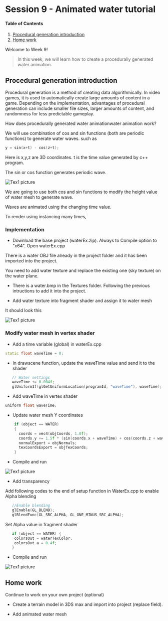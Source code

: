 # Session 9 - Animated water tutorial

#### Table of Contents
1. [Procedural generation introduction](https://github.coventry.ac.uk/ac7020/212CR_TeachingMaterial/tree/master/Session%209#Procedural-generation-introduction)
2. [Home work](https://github.coventry.ac.uk/ac7020/212CR_TeachingMaterial/tree/master/Session%209#Home-work)

Welcome to Week 9! 

> In this week, we will learn how to create a procedurally generated water animation.

## Procedural generation introduction

Procedural generation is a method of creating data algorithmically. In video games, it is used to automatically create large amounts of content in a game. 
Depending on the implementation, advantages of procedural generation can include smaller file sizes, larger amounts of content, and 
randomness for less predictable gameplay.

How does procedurally generated water animationwater animation work? 

We will use combination of cos and sin functions (both are periodic functions) to generate water waves. such as

```C++
y = sin(x+t) - cos(z+t);
```

Here is x,y,z are 3D coordinates. t is the time value generated by c++ program.

The sin or cos function generates periodic wave.

 ![Tex1 picture](https://github.coventry.ac.uk/ac7020/212CR_TeachingMaterial/blob/master/Session%209/Readme%20Pictures/cos.png)

We are going to use both cos and sin functions to modify the height value of water mesh to generate wave.  
 
Waves are animated using the changing time value.

To render using instancing many times,


### Implementation

* Download the base project (waterEx.zip). Always to Compile option to "x64".  Open waterEx.cpp

There is a water OBJ file already in the project folder and it has been imported into the project.

You need to add water texture and replace the existing one (sky texture) on the water plane.

* There is a water.bmp in the Textures folder. Following the previous intructions to add it into the project.

* Add water texture into fragment shader and assign it to water mesh

It should look this

 ![Tex1 picture](https://github.coventry.ac.uk/ac7020/212CR_TeachingMaterial/blob/master/Session%209/Readme%20Pictures/waterTex.JPG)


### Modify water mesh in vertex shader

* Add a time variable (global) in waterEx.cpp

```C++
static float waveTime = 0;
```

* In drawscene function, update the waveTime value and send it to the shader

```C++
   // Water settings
   waveTime += 0.004f;
   glUniform1f(glGetUniformLocation(programId, "waveTime"), waveTime);
```

* Add waveTime in vertex shader

```C++
uniform float waveTime;
```

* Update water mesh Y coordinates

```C++
    if (object == WATER)
    {
      coords = vec4(objCoords, 1.0f);
      coords.y += 1.5f * (sin(coords.x + waveTime) + cos(coords.z + waveTime)) + 15.0f;
      normalExport = objNormals;
      texCoordsExport = objTexCoords;
    }
```


* Compile and run

 ![Tex1 picture](https://github.coventry.ac.uk/ac7020/212CR_TeachingMaterial/blob/master/Session%209/Readme%20Pictures/waterAnim.JPG)

* Add transparency

Add following codes to the end of setup function in WaterEx.cpp to enable Alpha blending

```C++
   //Enable blending
   glEnable(GL_BLEND);
   glBlendFunc(GL_SRC_ALPHA, GL_ONE_MINUS_SRC_ALPHA);
```

Set Alpha value in fragment shader

```C++
   if (object == WATER) {
    colorsOut = waterTexColor;
    colorsOut.a = 0.4f;
   } 
```

* Compile and run


 ![Tex1 picture](https://github.coventry.ac.uk/ac7020/212CR_TeachingMaterial/blob/master/Session%209/Readme%20Pictures/waterTrans.JPG)

## Home work

Continue to work on your own project (optional)

* Create a terrain model in 3DS max and import into project (replace field).

* Add animated water mesh 





